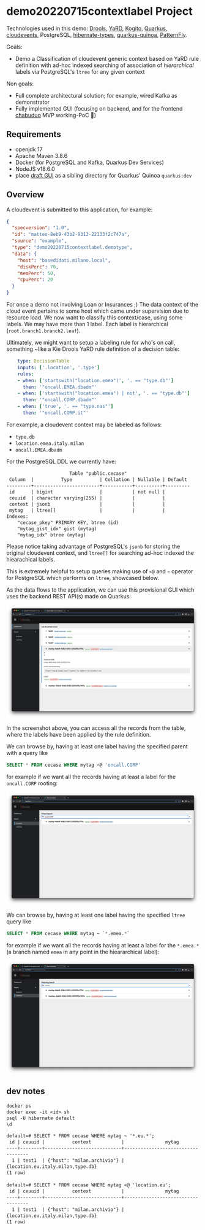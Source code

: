 # demo20220715contextlabel Project

Technologies used in this demo: [Drools](https://www.drools.org/learn/video.html), [YaRD](https://github.com/kiegroup/yard/), [Kogito](https://kogito.kie.org/), [Quarkus](https://quarkus.io/), [cloudevents](https://cloudevents.io/), PostgreSQL, [hibernate-types](https://github.com/vladmihalcea/hibernate-types#readme), [quarkus-quinoa](https://quarkiverse.github.io/quarkiverse-docs/quarkus-quinoa/dev/), [PatternFly](https://www.patternfly.org/v4/).

Goals:
 - Demo a Classification of cloudevent generic context based on YaRD rule definition with ad-hoc indexed searching of association of _hierarchical_ labels via PostgreSQL's `ltree` for any given context

Non goals:
 - Full complete architectural solution; for example, wired Kafka as demonstrator 
 - Fully implemented GUI (focusing on backend, and for the frontend [chabuduo](https://youtube.com/clip/UgkxeVe0fr81gBBZXzQ1LG2189Z1QrYspmXt) MVP working-PoC 🚀)

## Requirements

- openjdk 17
- Apache Maven 3.8.6
- Docker (for PostgreSQL and Kafka, Quarkus Dev Services)
- NodeJS v18.6.0
- place [draft GUI](https://github.com/tarilabs/demo20220715contextlabel-ui) as a sibling directory for Quarkus' Quinoa `quarkus:dev`

## Overview

A cloudevent is submitted to this application, for example:

```json
{
  "specversion": "1.0",
  "id": "matteo-8eb9-43b2-9313-22133f2c747a",
  "source": "example",
  "type": "demo20220715contextlabel.demotype",
  "data": {
    "host": "basedidati.milano.local",
    "diskPerc": 70,
    "memPerc": 50,
    "cpuPerc": 20
  }
}
```

For once a demo not involving Loan or Insurances ;) The data context of the cloud event pertains to some host which came under supervision due to resource load.
We now want to classify this context/case, using some labels.
We may have more than 1 label.
Each label is hierarchical (`root.branch1.branch2.leaf`).

Ultimately, we might want to setup a labeling rule for who's on call, something ~like a Kie Drools YaRD rule definition of a decision table:

```yaml
    type: DecisionTable
    inputs: ['.location', '.type']
    rules:
    - when: ['startswith("location.emea")', '. == "type.db"']
      then: '"oncall.EMEA.dbadm"'
    - when: ['startswith("location.emea") | not', '. == "type.db"']
      then: '"oncall.CORP.dbadm"'
    - when: ['true', '. == "type.nas"']
      then: '"oncall.CORP.it"'
```

For example, a cloudevent context may be labeled as follows:
 - `type.db`
 - `location.emea.italy.milan`
 - `oncall.EMEA.dbadm`

For the PostgreSQL DDL we currently have:
```
                       Table "public.cecase"
 Column  |          Type          | Collation | Nullable | Default 
---------+------------------------+-----------+----------+---------
 id      | bigint                 |           | not null | 
 ceuuid  | character varying(255) |           |          | 
 context | jsonb                  |           |          | 
 mytag   | ltree[]                |           |          | 
Indexes:
    "cecase_pkey" PRIMARY KEY, btree (id)
    "mytag_gist_idx" gist (mytag)
    "mytag_idx" btree (mytag)
```

Please notice taking advantage of PostgreSQL's `jsonb` for storing the original cloudevent context, and `ltree[]` for searching ad-hoc indexed the hiearachical labels.

This is extremely helpful to setup queries making use of `<@` and `~` operator for PostgreSQL which performs on `ltree`, showcased below.

As the data flows to the application, we can use this provisional GUI which uses the backend REST API(s) made on Quarkus:

![](screenshot.listall.png)

In the screenshot above, you can access all the records from the table, where the labels have been applied by the rule definition.

We can browse by, having at least one label having the specified parent with a query like
```sql
SELECT * FROM cecase WHERE mytag <@ 'oncall.CORP'
```

for example if we want all the records having at least a label for the `oncall.CORP` rooting:

![](screenshot.searchparent.png)

We can browse by, having at least one label having the specified `ltree` query like
```sql
SELECT * FROM cecase WHERE mytag ~ `*.emea.*`
```

for example if we want all the records having at least a label for the `*.emea.*` (a branch named `emea` in any point in the hieararchical label):

![](screenshot.searchmatching.png)

## dev notes

```
docker ps
docker exec -it <id> sh
psql -U hibernate default
\d
```

```
default=# SELECT * FROM cecase WHERE mytag ~ '*.eu.*';
 id | ceuuid |          context           |               mytag               
----+--------+----------------------------+-----------------------------------
  1 | test1  | {"host": "milan.archivio"} | {location.eu.italy.milan,type.db}
(1 row)

default=# SELECT * FROM cecase WHERE mytag <@ 'location.eu';
 id | ceuuid |          context           |               mytag               
----+--------+----------------------------+-----------------------------------
  1 | test1  | {"host": "milan.archivio"} | {location.eu.italy.milan,type.db}
(1 row)
```

<!--

This project uses Quarkus, the Supersonic Subatomic Java Framework.

If you want to learn more about Quarkus, please visit its website: https://quarkus.io/ .

## Running the application in dev mode

You can run your application in dev mode that enables live coding using:
```shell script
./mvnw compile quarkus:dev
```

> **_NOTE:_**  Quarkus now ships with a Dev UI, which is available in dev mode only at http://localhost:8080/q/dev/.

## Packaging and running the application

The application can be packaged using:
```shell script
./mvnw package
```
It produces the `quarkus-run.jar` file in the `target/quarkus-app/` directory.
Be aware that it’s not an _über-jar_ as the dependencies are copied into the `target/quarkus-app/lib/` directory.

The application is now runnable using `java -jar target/quarkus-app/quarkus-run.jar`.

If you want to build an _über-jar_, execute the following command:
```shell script
./mvnw package -Dquarkus.package.type=uber-jar
```

The application, packaged as an _über-jar_, is now runnable using `java -jar target/*-runner.jar`.

## Creating a native executable

You can create a native executable using: 
```shell script
./mvnw package -Pnative
```

Or, if you don't have GraalVM installed, you can run the native executable build in a container using: 
```shell script
./mvnw package -Pnative -Dquarkus.native.container-build=true
```

You can then execute your native executable with: `./target/demo20220715contextlabel-1.0.0-SNAPSHOT-runner`

If you want to learn more about building native executables, please consult https://quarkus.io/guides/maven-tooling.

## Related Guides

- SmallRye OpenAPI ([guide](https://quarkus.io/guides/openapi-swaggerui)): Document your REST APIs with OpenAPI - comes with Swagger UI
- Hibernate ORM with Panache ([guide](https://quarkus.io/guides/hibernate-orm-panache)): Simplify your persistence code for Hibernate ORM via the active record or the repository pattern

## Provided Code

### RESTEasy JAX-RS

Easily start your RESTful Web Services

[Related guide section...](https://quarkus.io/guides/getting-started#the-jax-rs-resources)

-->
